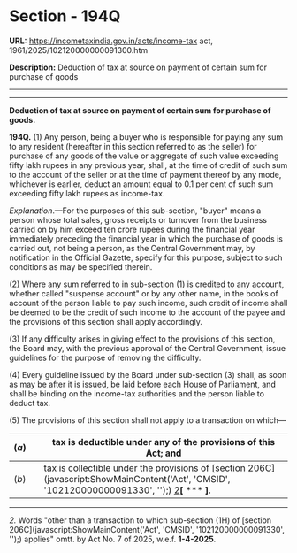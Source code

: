 # Section - 194Q

**URL:** https://incometaxindia.gov.in/acts/income-tax act, 1961/2025/102120000000091300.htm

**Description:** Deduction of tax at source on payment of certain sum for purchase of goods

---

****  
  
**Deduction of tax at source on payment of certain sum for purchase of goods.**

**194Q.** (1) Any person, being a buyer who is responsible for paying any sum to any resident (hereafter in this section referred to as the seller) for purchase of any goods of the value or aggregate of such value exceeding fifty lakh rupees in any previous year, shall, at the time of credit of such sum to the account of the seller or at the time of payment thereof by any mode, whichever is earlier, deduct an amount equal to 0.1 per cent of such sum exceeding fifty lakh rupees as income-tax.

_Explanation_.—For the purposes of this sub-section, "buyer" means a person whose total sales, gross receipts or turnover from the business carried on by him exceed ten crore rupees during the financial year immediately preceding the financial year in which the purchase of goods is carried out, not being a person, as the Central Government may, by notification in the Official Gazette, specify for this purpose, subject to such conditions as may be specified therein.

(2) Where any sum referred to in sub-section (1) is credited to any account, whether called "suspense account" or by any other name, in the books of account of the person liable to pay such income, such credit of income shall be deemed to be the credit of such income to the account of the payee and the provisions of this section shall apply accordingly.

(3) If any difficulty arises in giving effect to the provisions of this section, the Board may, with the previous approval of the Central Government, issue guidelines for the purpose of removing the difficulty.

(4) Every guideline issued by the Board under sub-section (3) shall, as soon as may be after it is issued, be laid before each House of Parliament, and shall be binding on the income-tax authorities and the person liable to deduct tax.

(5) The provisions of this section shall not apply to a transaction on which—

(_a_)|  |  tax is deductible under any of the provisions of this Act; and  
---|---|---  
(_b_)|  |  tax is collectible under the provisions of [section 206C](javascript:ShowMainContent\('Act', 'CMSID', '102120000000091330', ''\);) [2](javascript:ShowFootnote\('fn2'\);)**[** *** **]**.  
  
* * *

_2._ Words "other than a transaction to which sub-section (1H) of [section 206C](javascript:ShowMainContent\('Act', 'CMSID', '102120000000091330', ''\);) applies" omtt. by Act No. 7 of 2025, w.e.f. **1-4-2025**.